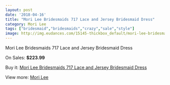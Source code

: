 ```yaml
---
layout: post
date: '2018-04-16'
title: "Mori Lee Bridesmaids 717 Lace and Jersey Bridesmaid Dress"
category: Mori Lee
tags: ["bridesmaid","bridesmaids","crazy","sale","style"]
image: http://img.eudances.com/15145-thickbox_default/mori-lee-bridesmaids-717-lace-and-jersey-bridesmaid-dress.jpg
---
```

Mori Lee Bridesmaids 717 Lace and Jersey Bridesmaid Dress

On Sales: **$223.99**
<a href="https://www.eudances.com/en/mori-lee/4492-mori-lee-bridesmaids-717-lace-and-jersey-bridesmaid-dress.html"><amp-img layout="responsive" width="600" height="600" src="//img.eudances.com/15145-thickbox_default/mori-lee-bridesmaids-717-lace-and-jersey-bridesmaid-dress.jpg" alt="Mori Lee Bridesmaids 717 Lace and Jersey Bridesmaid Dress 0" /></a>
<a href="https://www.eudances.com/en/mori-lee/4492-mori-lee-bridesmaids-717-lace-and-jersey-bridesmaid-dress.html"><amp-img layout="responsive" width="600" height="600" src="//img.eudances.com/15150-thickbox_default/mori-lee-bridesmaids-717-lace-and-jersey-bridesmaid-dress.jpg" alt="Mori Lee Bridesmaids 717 Lace and Jersey Bridesmaid Dress 1" /></a>
<a href="https://www.eudances.com/en/mori-lee/4492-mori-lee-bridesmaids-717-lace-and-jersey-bridesmaid-dress.html"><amp-img layout="responsive" width="600" height="600" src="//img.eudances.com/15149-thickbox_default/mori-lee-bridesmaids-717-lace-and-jersey-bridesmaid-dress.jpg" alt="Mori Lee Bridesmaids 717 Lace and Jersey Bridesmaid Dress 2" /></a>
<a href="https://www.eudances.com/en/mori-lee/4492-mori-lee-bridesmaids-717-lace-and-jersey-bridesmaid-dress.html"><amp-img layout="responsive" width="600" height="600" src="//img.eudances.com/15148-thickbox_default/mori-lee-bridesmaids-717-lace-and-jersey-bridesmaid-dress.jpg" alt="Mori Lee Bridesmaids 717 Lace and Jersey Bridesmaid Dress 3" /></a>
<a href="https://www.eudances.com/en/mori-lee/4492-mori-lee-bridesmaids-717-lace-and-jersey-bridesmaid-dress.html"><amp-img layout="responsive" width="600" height="600" src="//img.eudances.com/15147-thickbox_default/mori-lee-bridesmaids-717-lace-and-jersey-bridesmaid-dress.jpg" alt="Mori Lee Bridesmaids 717 Lace and Jersey Bridesmaid Dress 4" /></a>
<a href="https://www.eudances.com/en/mori-lee/4492-mori-lee-bridesmaids-717-lace-and-jersey-bridesmaid-dress.html"><amp-img layout="responsive" width="600" height="600" src="//img.eudances.com/15146-thickbox_default/mori-lee-bridesmaids-717-lace-and-jersey-bridesmaid-dress.jpg" alt="Mori Lee Bridesmaids 717 Lace and Jersey Bridesmaid Dress 5" /></a>

Buy it: [Mori Lee Bridesmaids 717 Lace and Jersey Bridesmaid Dress](https://www.eudances.com/en/mori-lee/4492-mori-lee-bridesmaids-717-lace-and-jersey-bridesmaid-dress.html "Mori Lee Bridesmaids 717 Lace and Jersey Bridesmaid Dress")

View more: [Mori Lee](https://www.eudances.com/en/65-mori-lee "Mori Lee")